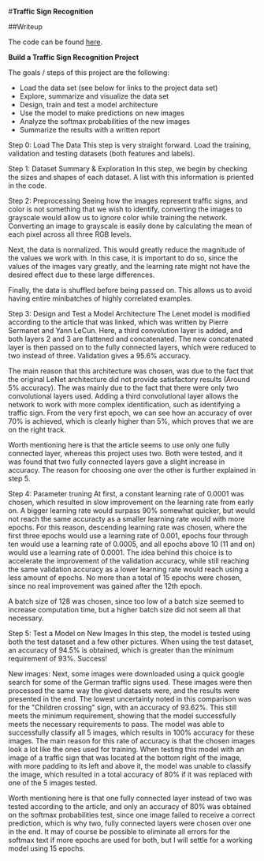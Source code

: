 #**Traffic Sign Recognition** 

##Writeup

The code can be found [here](https://github.com/R-EM/Project2_Traffic_Sign_Classifier/blob/master/Traffic_Sign_Classifier.ipynb).


**Build a Traffic Sign Recognition Project**

The goals / steps of this project are the following:
* Load the data set (see below for links to the project data set)
* Explore, summarize and visualize the data set
* Design, train and test a model architecture
* Use the model to make predictions on new images
* Analyze the softmax probabilities of the new images
* Summarize the results with a written report


Step 0: Load The Data
This step is very straight forward. Load the training, validation and testing datasets (both features and labels).

Step 1: Dataset Summary & Exploration
In this step, we begin by checking the sizes and shapes of each dataset. A list with this information is priented in the code.

Step 2: Preprocessing
Seeing how the images represent traffic signs, and color is not something that we wish to identify, converting the images to grayscale would allow us to ignore color while training the network. Converting an image to grayscale is easily done by calculating the mean of each pixel across all three RGB levels.

Next, the data is normalized. This would greatly reduce the magnitude of the values we work with. In this case, it is important to do so, since the values of the images vary greatly, and the learning rate might not have the desired effect due to these large differences.

Finally, the data is shuffled before being passed on. This allows us to avoid having entire minibatches of highly correlated examples.

Step 3: Design and Test a Model Architecture
The Lenet model is modified according to the article that was linked, which was written by Pierre Sermanet and Yann LeCun. Here, a third convolution layer is added, and both layers 2 and 3 are flattened and concatenated. The new concatenated layer is then passed on to the fully connected layers, which were reduced to two instead of three. Validation gives a 95.6% accuracy.

The main reason that this architecture was chosen, was due to the fact that the original LeNet architecture did not provide satisfactory results (Around 5% accuracy). The was mainly due to the fact that there were only two convolutional layers used. Adding a third convolutional layer allows the network to work with more complex identification, such as identifying a traffic sign. From the very first epoch, we can see how an accuracy of over 70% is achieved, which is clearly higher than 5%, which proves that we are on the right track.

Worth mentioning here is that the article seems to use only one fully connected layer, whereas this project uses two. Both were tested, and it was found that two fully connected layers gave a slight increase in accuracy. The reason for choosing one over the other is further explained in step 5.

Step 4: Parameter truning
At first, a constant learning rate of 0.0001 was chosen, which resulted in slow improvement on the learning rate from early on. A bigger learning rate would surpass 90% somewhat quicker, but would not reach the same accuracty as a smaller learning rate would with more epochs. For this reason, descending learning rate was chosen, where the first three epochs would use a learning rate of 0.001, epochs four through ten would use a learning rate of 0.0005, and all epochs above 10 (11 and on) would use a learning rate of 0.0001. The idea behind this choice is to accelerate the improvement of the validation accuracy, while still reaching the same validation accuracy as a lower learning rate would reach using a less amount of epochs. No more than a total of 15 epochs were chosen, since no real improvement was gained after the 12th epoch.

A batch size of 128 was chosen, since too low of a batch size seemed to increase computation time, but a higher batch size did not seem all that necessary.

Step 5: Test a Model on New Images
In this step, the model is tested using both the test dataset and a few other pictures. When using the test dataset, an accuracy of 94.5% is obtained, which is greater than the  minimum requirement of 93%. Success!

New images:
Next, some images were downloaded using a quick google search for some of the German traffic signs used. These images were then processed the same way the gived datasets were, and the results were presented in the end. The lowest uncertainty noted in this comparison was for the "Children crossing" sign, with an accuracy of 93.62%. This still meets the minimum requirement, showing that the model successfully meets the necessary requirements to pass. The model was able to successfully classify all 5 images, which results in 100% accuracy for these images. The main reason for this rate of accuracy is that the chosen images look a lot like the ones used for training. When testing this model with an image of a traffic sign that was located at the bottom right of the image, with more padding to its left and above it, the model was unable to classify the image, which resulted in a total accuracy of 80% if it was replaced with one of the 5 images tested.

Worth mentioning here is that one fully connected layer instead of two was tested according to the article, and only an accuracy of 80% was obtained on the softmax probabilities test, since one image failed to receive a correct prediction, which is why two, fully connected layers were chosen over one in the end. It may of course be possible to eliminate all errors for the softmax text if more epochs are used for both, but I will settle for a working model using 15 epochs.
